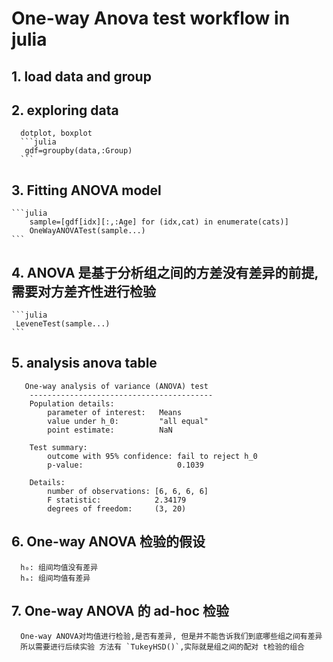 
# One-way Anova test  workflow  in julia

## 1. load data and group

## 2. exploring data 
      dotplot, boxplot
      ```julia
       gdf=groupby(data,:Group)
      ```

## 3. Fitting ANOVA  model
    ```julia
        sample=[gdf[idx][:,:Age] for (idx,cat) in enumerate(cats)]
        OneWayANOVATest(sample...)
    ```

## 4.  ANOVA 是基于分析组之间的方差没有差异的前提, 需要对方差齐性进行检验
       
    ```julia
     LeveneTest(sample...)
    ```

## 5. analysis  anova table
      
       One-way analysis of variance (ANOVA) test
        -----------------------------------------
        Population details:
            parameter of interest:   Means
            value under h_0:         "all equal"
            point estimate:          NaN

        Test summary:
            outcome with 95% confidence: fail to reject h_0
            p-value:                     0.1039

        Details:
            number of observations: [6, 6, 6, 6]
            F statistic:            2.34179
            degrees of freedom:     (3, 20)
      
## 6. One-way ANOVA 检验的假设

      h₀: 组间均值没有差异
      hₐ: 组间均值有差异 
## 7. One-way ANOVA 的 ad-hoc 检验 
      One-way ANOVA对均值进行检验,是否有差异, 但是并不能告诉我们到底哪些组之间有差异
      所以需要进行后续实验 方法有 `TukeyHSD()`,实际就是组之间的配对 t检验的组合

      
